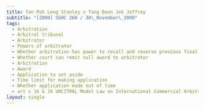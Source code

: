 ```yaml
---
title: Tan Poh Leng Stanley v Tang Boon Jek Jeffrey
subtitle: "[2000] SGHC 260 / 30\_November\_2000"
tags:
  - Arbitration
  - Arbitral tribunal
  - Arbitrator
  - Powers of arbitrator
  - Whether arbitration has power to recall and reverse previous final award
  - Whether court can remit null award to arbitrator
  - Arbitration
  - Award
  - Application to set aside
  - Time limit for making application
  - Whether application made out of time
  - art s 16 & 34 UNCITRAL Model Law on International Commercial Arbitration
layout: single
---
```


